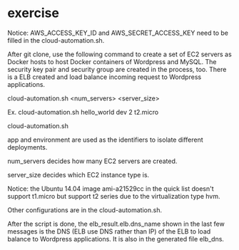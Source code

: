 # exercise

Notice: AWS_ACCESS_KEY_ID and AWS_SECRET_ACCESS_KEY need to be filled in the cloud-automation.sh.

After git clone, use the following command to create a set of EC2 servers as Docker hosts to host Docker containers of Wordpress and MySQL. The security key pair and security group are created in the process, too. There is a ELB created and load balance incoming request to Wordpress applications.

cloud-automation.sh <app> <environment> <num_servers> <server_size>

Ex. cloud-automation.sh hello_world dev 2 t2.micro

cloud-automation.sh 

app and environment are used as the identifiers to isolate different deployments.

num_servers decides how many EC2 servers are created.

server_size decides which EC2 instance type is. 

Notice: the Ubuntu 14.04 image ami-a21529cc in the quick list doesn't support t1.micro but support t2 series due to the virtualization type hvm. 

Other configurations are in the cloud-automation.sh.

After the script is done, the elb_result.elb.dns_name shown in the last few messages is the DNS (ELB use DNS rather than IP) of the ELB to load balance to Wordpress applications. It is also in the generated file elb_dns.
